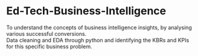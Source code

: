 # Ed-Tech-Business-Intelligence
To understand the concepts of business intelligence insights, by analysing various successful conversions.  
Data cleaning and EDA through python and identifying the KBRs and KPIs for this specific business problem.
